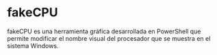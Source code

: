 # fakeCPU
fakeCPU es una herramienta gráfica desarrollada en PowerShell que permite modificar el nombre visual del procesador que se muestra en el sistema Windows.
